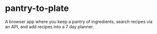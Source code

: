 # pantry-to-plate
A browser app where you keep a pantry of ingredients, search recipes via an API, and add recipes into a 7 day planner. 
